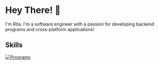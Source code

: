 # Hey There! 👋

I'm Rita. I'm a software engineer with a passion for developing backend programs and cross-platform applications!

## Skills

[![Programs](https://skillicons.dev/icons?i=go,py,flask,flutter,dart,react,angular,ts,js,html,css,mysql,sqlite,firebase,dynamodb,graphql,gcp,aws,git,docker,postman,linux,powershell,md,vscode,figma)](https://skillicons.dev)<br/>
